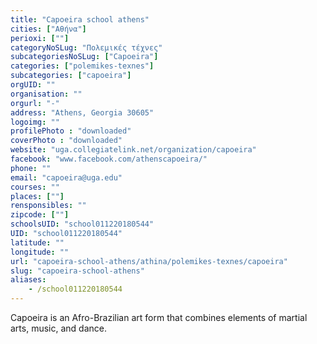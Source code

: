 ```yaml
---
title: "Capoeira school athens"
cities: ["Αθήνα"]
perioxi: [""]
categoryNoSLug: "Πολεμικές τέχνες"
subcategoriesNoSLug: ["Capoeira"]
categories: ["polemikes-texnes"]
subcategories: ["capoeira"]
orgUID: ""
organisation: ""
orgurl: "-"
address: "Athens, Georgia 30605"
logoimg: ""
profilePhoto : "downloaded"
coverPhoto : "downloaded"
website: "uga.collegiatelink.net/organization/capoeira"
facebook: "www.facebook.com/athenscapoeira/"
phone: ""
email: "capoeira@uga.edu"
courses: ""
places: [""]
rensponsibles: ""
zipcode: [""]
schoolsUID: "school011220180544"
UID: "school011220180544"
latitude: ""
longitude: ""
url: "capoeira-school-athens/athina/polemikes-texnes/capoeira"
slug: "capoeira-school-athens"
aliases:
    - /school011220180544
---
```



Capoeira is an Afro-Brazilian art form that combines elements of martial arts, music, and dance.

